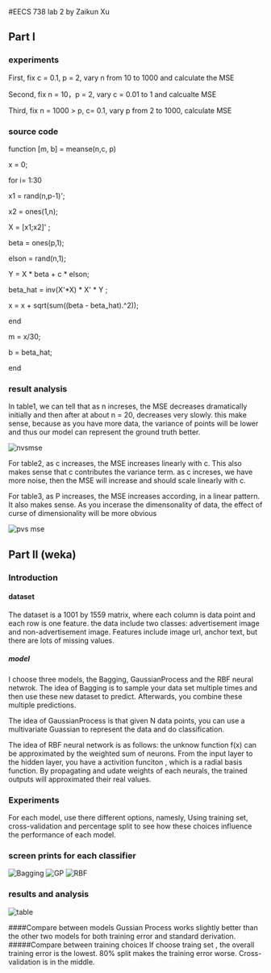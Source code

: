 #EECS 738 lab 2 by Zaikun Xu

## Part I
### experiments

First, fix c = 0.1, p = 2, vary n from 10 to 1000 and calculate the MSE 

Second, fix n = 10，p = 2, vary c = 0.01 to 1 and calcualte MSE

Third, fix n = 1000 > p, c= 0.1, vary p from 2 to 1000, calculate MSE

### source code

function [m, b] = meanse(n,c, p)

x = 0;

for i= 1:30

x1 = rand(n,p-1)';

x2 = ones(1,n);

X = [x1;x2]' ;

beta = ones(p,1);

elson = rand(n,1);

Y = X * beta + c * elson;

beta_hat = inv(X'*X) * X' * Y ;

x = x +  sqrt(sum((beta - beta_hat).^2));

end

m = x/30;

b = beta_hat;

end

### result analysis

In table1, we can tell that as n increses, the MSE decreases dramatically initially and then after at about n = 20, decreases very slowly. this make sense, because as you have more data, the variance of points will be lower and thus our model can represent the ground truth better.

![nvsmse](nvsmse.jpg)

For table2, as c increases, the MSE increases linearly with c. This also makes sense that c contributes the variance term. as c increses, we have more noise, then the MSE will increase and should scale linearly with c.

For table3, as P increases, the MSE increases according, in a linear pattern. It also makes sense. As you incerase the dimensonality of data, the effect of curse of dimensionality will be more obvious

![pvs mse](pvsmse.jpg)

## Part II (weka)
### Introduction
#### dataset
The dataset is a 1001 by 1559 matrix, where each column is data point and each row is one feature. the data include two classes: advertisement image and non-advertisement image. Features include image url, anchor text, but there are lots of missing values.
##### model
I choose three models, the Bagging, GaussianProcess and the RBF neural netwrok.
The idea of Bagging is to sample your data set multiple times and then use these new dataset to predict. Afterwards, you combine these multiple predictions.

The idea of GaussianProcess is that given N data points, you can use a multivariate Guassian to represent the data and do classification.

The idea of RBF neural network is as follows:  the unknow function f(x) can be approximated by the weighted sum of neurons.
From the input layer to the hidden layer, you have a activition funciton , which is a radial basis function. By propagating and udate weights of each neurals, the trained outputs will approximated their real values.

### Experiments
For each model, use there different options, namesly, Using training set, cross-validation and percentage split to see how these choices influence the performance of each model.

### screen prints for each classifier
![Bagging](1.png)
![GP](2.png)
![RBF](3.png)

### results and analysis

![table](4.png)

####Compare between models
Gussian Process works slightly better than the other two models for both training error and standard derivation.
#####Compare between training choices
If choose traing set , the overall training error is the lowest.
80% split makes the training error worse. Cross-validation is in the middle.

